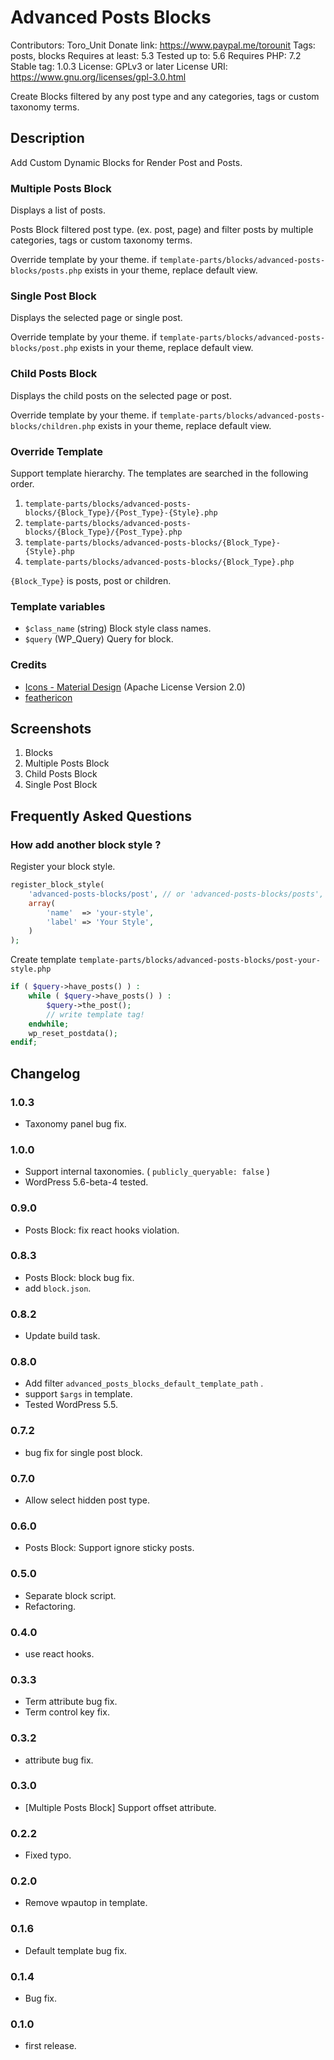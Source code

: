 # Advanced Posts Blocks
Contributors:      Toro_Unit
Donate link:       https://www.paypal.me/torounit
Tags:              posts, blocks
Requires at least: 5.3
Tested up to:      5.6
Requires PHP:      7.2
Stable tag:        1.0.3
License:           GPLv3 or later
License URI:       https://www.gnu.org/licenses/gpl-3.0.html

Create Blocks filtered by any post type and any categories, tags or custom taxonomy terms.

## Description

Add Custom Dynamic Blocks for Render Post and Posts.

### Multiple Posts Block

Displays a list of posts.

Posts Block filtered post type. (ex. post, page) and filter posts by multiple categories, tags or custom taxonomy terms.

Override template by your theme. if `template-parts/blocks/advanced-posts-blocks/posts.php` exists in your theme, replace default view.

### Single Post Block

Displays the selected page or single post.

Override template by your theme. if `template-parts/blocks/advanced-posts-blocks/post.php` exists in your theme, replace default view.

### Child Posts Block

Displays the child posts on the selected page or post.

Override template by your theme. if `template-parts/blocks/advanced-posts-blocks/children.php` exists in your theme, replace default view.



### Override Template

Support template hierarchy. The templates are searched in the following order.

1. `template-parts/blocks/advanced-posts-blocks/{Block_Type}/{Post_Type}-{Style}.php`
2. `template-parts/blocks/advanced-posts-blocks/{Block_Type}/{Post_Type}.php`
3. `template-parts/blocks/advanced-posts-blocks/{Block_Type}-{Style}.php`
4. `template-parts/blocks/advanced-posts-blocks/{Block_Type}.php`

`{Block_Type}` is posts, post or children.

### Template variables

* `$class_name` (string) Block style class names.
* `$query` (WP_Query) Query for block.


### Credits

* [Icons - Material Design](https://material.io/tools/icons/) (Apache License Version 2.0)
* [feathericon](https://feathericon.com/)

## Screenshots

1. Blocks
2. Multiple Posts Block
3. Child Posts Block
4. Single Post Block

## Frequently Asked Questions

### How add another block style ?


Register your block style.

```php
register_block_style(
    'advanced-posts-blocks/post', // or 'advanced-posts-blocks/posts', 'advanced-posts-blocks/children'
    array(
        'name'  => 'your-style',
        'label' => 'Your Style',
    )
);
```

Create template `template-parts/blocks/advanced-posts-blocks/post-your-style.php`

```php
if ( $query->have_posts() ) :
    while ( $query->have_posts() ) :
        $query->the_post();
        // write template tag!
    endwhile;
    wp_reset_postdata();
endif;
```

## Changelog

### 1.0.3
* Taxonomy panel bug fix.

### 1.0.0
* Support internal taxonomies. ( `publicly_queryable: false` )
* WordPress 5.6-beta-4 tested.

### 0.9.0
* Posts Block: fix react hooks violation.

### 0.8.3
* Posts Block: block bug fix.
* add `block.json`.

### 0.8.2
* Update build task.

### 0.8.0
* Add filter `advanced_posts_blocks_default_template_path` .
* support `$args` in template.
* Tested WordPress 5.5.

### 0.7.2
* bug fix for single post block.

### 0.7.0
* Allow select hidden post type.

### 0.6.0
* Posts Block: Support ignore sticky posts.

### 0.5.0
* Separate block script.
* Refactoring.

### 0.4.0
* use react hooks.

### 0.3.3
* Term attribute bug fix.
* Term control key fix.

### 0.3.2
* attribute bug fix.


### 0.3.0
* [Multiple Posts Block] Support offset attribute.

### 0.2.2
* Fixed typo.

### 0.2.0
* Remove wpautop in template.

### 0.1.6
* Default template bug fix.

### 0.1.4
* Bug fix.

### 0.1.0
* first release.

